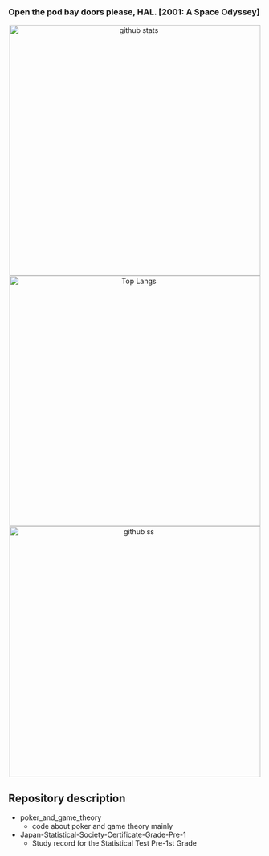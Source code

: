 ### Open the pod bay doors please, HAL. [2001: A Space Odyssey]

<p align="center">    
   <img alt="github stats" width="500px" src="https://github-readme-stats.vercel.app/api?username=yu5uke-1024&theme=tokyonight" />
  <img alt="Top Langs" width="500px" src="https://github-readme-stats.vercel.app/api/top-langs/?username=yu5uke-1024&show_icons=true&theme=tokyonight&hide=jupyter%20notebook" />
   <img alt="github ss" width="500px" src="http://github-readme-streak-stats.herokuapp.com?user=yu5uke-1024&theme=tokyonight" />

</p>

## Repository description
- poker_and_game_theory
   - code about poker and game theory mainly
- Japan-Statistical-Society-Certificate-Grade-Pre-1
   -  Study record for the Statistical Test Pre-1st Grade
